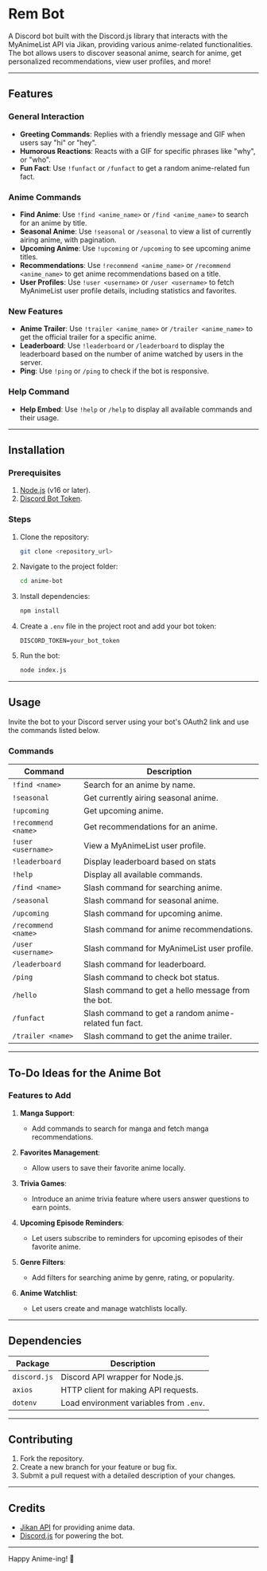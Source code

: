 # Rem Bot

A Discord bot built with the Discord.js library that interacts with the MyAnimeList API via Jikan, providing various anime-related functionalities. The bot allows users to discover seasonal anime, search for anime, get personalized recommendations, view user profiles, and more!

---

## Features

### General Interaction
- **Greeting Commands**: Replies with a friendly message and GIF when users say "hi" or "hey".
- **Humorous Reactions**: Reacts with a GIF for specific phrases like "why", or "who".
- **Fun Fact**: Use `!funfact` or `/funfact` to get a random anime-related fun fact.

### Anime Commands
- **Find Anime**: Use `!find <anime_name>` or `/find <anime_name>` to search for an anime by title.
- **Seasonal Anime**: Use `!seasonal` or `/seasonal` to view a list of currently airing anime, with pagination.
- **Upcoming Anime**: Use `!upcoming` or `/upcoming` to see upcoming anime titles.
- **Recommendations**: Use `!recommend <anime_name>` or `/recommend <anime_name>` to get anime recommendations based on a title.
- **User Profiles**: Use `!user <username>` or `/user <username>` to fetch MyAnimeList user profile details, including statistics and favorites.

### New Features
- **Anime Trailer**: Use `!trailer <anime_name>` or `/trailer <anime_name>` to get the official trailer for a specific anime.
- **Leaderboard**: Use `!leaderboard` or `/leaderboard` to display the leaderboard based on the number of anime watched by users in the server.
- **Ping**: Use `!ping` or `/ping` to check if the bot is responsive.

### Help Command
- **Help Embed**: Use `!help` or `/help` to display all available commands and their usage.

---

## Installation

### Prerequisites
1. [Node.js](https://nodejs.org/) (v16 or later).
2. [Discord Bot Token](https://discord.com/developers/applications).

### Steps
1. Clone the repository:
   ```bash
   git clone <repository_url>
   ```
2. Navigate to the project folder:
   ```bash
   cd anime-bot
   ```
3. Install dependencies:
   ```bash
   npm install
   ```
4. Create a `.env` file in the project root and add your bot token:
   ```env
   DISCORD_TOKEN=your_bot_token
   ```
5. Run the bot:
   ```bash
   node index.js
   ```

---

## Usage

Invite the bot to your Discord server using your bot's OAuth2 link and use the commands listed below.

### Commands

| Command             | Description                                           |
| ------------------- | ----------------------------------------------------- |
| `!find <name>`      | Search for an anime by name.                          |
| `!seasonal`         | Get currently airing seasonal anime.                  |
| `!upcoming`         | Get upcoming anime.                                   |
| `!recommend <name>` | Get recommendations for an anime.                     |
| `!user <username>`  | View a MyAnimeList user profile.                      |
| `!leaderboard`      | Display leaderboard based on stats                    |
| `!help`             | Display all available commands.                       |
| `/find <name>`      | Slash command for searching anime.                    |
| `/seasonal`         | Slash command for seasonal anime.                     |
| `/upcoming`         | Slash command for upcoming anime.                     |
| `/recommend <name>` | Slash command for anime recommendations.              |
| `/user <username>`  | Slash command for MyAnimeList user profile.           |
| `/leaderboard`      | Slash command for leaderboard.                        |
| `/ping`             | Slash command to check bot status.                    |
| `/hello`            | Slash command to get a hello message from the bot.    |
| `/funfact`          | Slash command to get a random anime-related fun fact. |
| `/trailer <name>`   | Slash command to get the anime trailer.               |

---

## To-Do Ideas for the Anime Bot

### Features to Add
1. **Manga Support**: 
   - Add commands to search for manga and fetch manga recommendations.

2. **Favorites Management**: 
   - Allow users to save their favorite anime locally.

3. **Trivia Games**: 
   - Introduce an anime trivia feature where users answer questions to earn points.


4. **Upcoming Episode Reminders**: 
   - Let users subscribe to reminders for upcoming episodes of their favorite anime.

5. **Genre Filters**: 
   - Add filters for searching anime by genre, rating, or popularity.


6. **Anime Watchlist**: 
   - Let users create and manage watchlists locally.



---

## Dependencies

| Package      | Description                             |
| ------------ | --------------------------------------- |
| `discord.js` | Discord API wrapper for Node.js.        |
| `axios`      | HTTP client for making API requests.    |
| `dotenv`     | Load environment variables from `.env`. |

---

## Contributing

1. Fork the repository.
2. Create a new branch for your feature or bug fix.
3. Submit a pull request with a detailed description of your changes.

---



## Credits

- [Jikan API](https://jikan.moe/) for providing anime data.
- [Discord.js](https://discord.js.org/) for powering the bot.

---

Happy Anime-ing! 🎉

